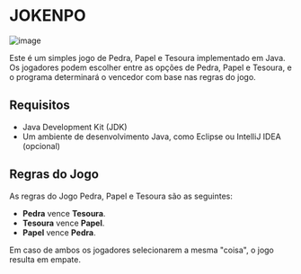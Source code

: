 # JOKENPO

![image](https://github.com/RICKBISPO/JOKENPO/assets/85528622/09826a03-242e-4d8b-af5c-c8577eee61c7)

Este é um simples jogo de Pedra, Papel e Tesoura implementado em Java. Os jogadores podem escolher entre as opções de Pedra, Papel e Tesoura, e o programa determinará o vencedor com base nas regras do jogo.

## Requisitos

- Java Development Kit (JDK)
- Um ambiente de desenvolvimento Java, como Eclipse ou IntelliJ IDEA (opcional)

## Regras do Jogo

As regras do Jogo Pedra, Papel e Tesoura são as seguintes:

- **Pedra** vence **Tesoura**.
- **Tesoura** vence **Papel**.
- **Papel** vence **Pedra**.

Em caso de ambos os jogadores selecionarem a mesma "coisa", o jogo resulta em empate.


